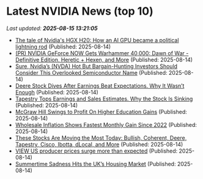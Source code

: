 # Latest NVIDIA News (top 10)
_Last updated: **2025-08-15 13:21:05**_

- [The tale of Nvidia's HGX H20: How an AI GPU became a political lightning rod](https://www.tomshardware.com/pc-components/gpus/the-tale-of-nvidias-hgx-h20-how-an-ai-gpu-became-a-political-lightning-rod) (Published: 2025-08-14)
- [(PR) NVIDIA GeForce NOW Gets Warhammer 40,000: Dawn of War - Definitive Edition, Heretic + Hexen, and More](https://www.techpowerup.com/339918/nvidia-geforce-now-gets-warhammer-40-000-dawn-of-war-definitive-edition-heretic-hexen-and-more) (Published: 2025-08-14)
- [Sure, Nvidia’s (NVDA) Hot But Bargain-Hunting Investors Should Consider This Overlooked Semiconductor Name](https://www.barchart.com/story/news/34150125/sure-nvidias-nvda-hot-but-bargain-hunting-investors-should-consider-this-overlooked-semiconductor-name) (Published: 2025-08-14)
- [Deere Stock Dives After Earnings Beat Expectations. Why It Wasn’t Enough](https://biztoc.com/x/62b645cc371e92b5) (Published: 2025-08-14)
- [Tapestry Tops Earnings and Sales Estimates. Why the Stock Is Sinking](https://biztoc.com/x/5e3610b8250c4136) (Published: 2025-08-14)
- [McGraw Hill Swings to Profit On Higher Education Gains](https://biztoc.com/x/90e90510e4313bcf) (Published: 2025-08-14)
- [Wholesale Inflation Shows Fastest Monthly Gain Since 2022](https://biztoc.com/x/43affe3440a153ce) (Published: 2025-08-14)
- [These Stocks Are Moving the Most Today: Bullish, Coherent, Deere, Tapestry, Cisco, Ibotta, dLocal, and More](https://biztoc.com/x/8b6ddab0d5b3f8a1) (Published: 2025-08-14)
- [VIEW US producer prices surge more than expected](https://biztoc.com/x/c6bcef7c63877f60) (Published: 2025-08-14)
- [Summertime Sadness Hits the UK’s Housing Market](https://biztoc.com/x/dd0024f41625734d) (Published: 2025-08-14)
